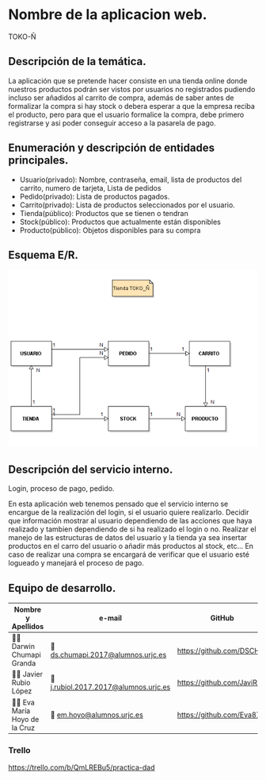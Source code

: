 # Nombre de la aplicacion web.
TOKO-Ñ
## Descripción de la temática.

La aplicación que se pretende hacer consiste en una tienda online donde nuestros productos podrán ser vistos por usuarios no registrados pudiendo incluso ser añadidos al carrito de compra, además de saber antes de formalizar
la compra si hay stock o debera esperar a que la empresa reciba el producto, pero para que el usuario formalice la compra, debe primero registrarse y asi poder conseguir acceso a la pasarela de pago.

## Enumeración y descripción de entidades principales.

- Usuario(privado): Nombre, contraseña, email, lista de productos del carrito, numero de tarjeta, Lista de pedidos
- Pedido(privado): Lista de productos pagados.
- Carrito(privado): Lista de productos seleccionados por el usuario.
- Tienda(público): Productos que se tienen o tendran
- Stock(público): Productos que actualmente están disponibles
- Producto(público): Objetos disponibles para su compra

## Esquema E/R.

![Toko](umldad.PNG "uml") 

## Descripción del servicio interno.

Login, proceso de pago, pedido.

En esta aplicación web tenemos pensado que el servicio interno se encargue de la realización del login, si el usuario quiere realizarlo.
Decidir que información mostrar al usuario dependiendo de las acciones que haya realizado y tambien dependiendo de si ha realizado el login o no.
Realizar el manejo de las estructuras de datos del usuario y la tienda ya sea insertar productos en el carro del usuario o añadir más productos al stock, etc...
En caso de realizar una compra se encargará de verificar que el usuario esté logueado y manejará el proceso de pago.

## Equipo de desarrollo.
Nombre y Apellidos | e-mail | GitHub
-------------------|----------------------|-----------------
:man_student: Darwin Chumapi Granda | :e-mail: ds.chumapi.2017@alumnos.urjc.es | https://github.com/DSCHG
:man_student: Javier Rubio López | :e-mail: j.rubiol.2017.2017@alumnos.urjc.es |https://github.com/JaviRubi
:man_student: Eva María Hoyo de la Cruz | :e-mail:  em.hoyo@alumnos.urjc.es  |  https://github.com/Eva87

### Trello
https://trello.com/b/QmLREBu5/practica-dad

